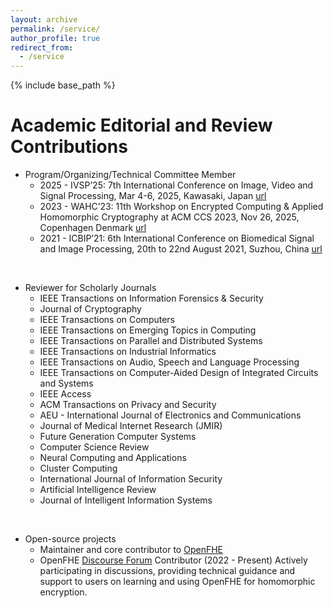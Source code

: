 ```yaml
---
layout: archive
permalink: /service/
author_profile: true
redirect_from:
  - /service
---
```


{% include base_path %}

Academic Editorial and Review Contributions 
======
* Program/Organizing/Technical Committee Member
  * 2025 - IVSP’25: 7th International Conference on Image, Video and Signal Processing, Mar 4-6, 2025, Kawasaki, Japan [url](https://ivsp.net/index.html)
  * 2023 - WAHC’23: 11th Workshop on Encrypted Computing & Applied Homomorphic Cryptography at ACM CCS 2023, Nov 26, 2025, Copenhagen Denmark [url](https://homomorphicencryption.org/workshops-wahc23/)
  * 2021  - ICBIP’21: 6th International Conference on Biomedical Signal and Image Processing, 20th to 22nd August 2021, Suzhou, China [url](https://www.icbip.org/icbip2021.html)


&nbsp;

* Reviewer for Scholarly Journals
  * IEEE Transactions on Information Forensics & Security
  * Journal of Cryptography
  * IEEE Transactions on Computers
  * IEEE Transactions on Emerging Topics in Computing
  * IEEE Transactions on Parallel and Distributed Systems
  * IEEE Transactions on Industrial Informatics
  * IEEE Transactions on Audio, Speech and Language Processing
  * IEEE Transactions on Computer-Aided Design of Integrated Circuits and Systems
  * IEEE Access
  * ACM Transactions on Privacy and Security
  * AEU - International Journal of Electronics and Communications
  * Journal of Medical Internet Research (JMIR)
  * Future Generation Computer Systems
  * Computer Science Review
  * Neural Computing and Applications
  * Cluster Computing
  * International Journal of Information Security
  * Artificial Intelligence Review
  * Journal of Intelligent Information Systems

&nbsp;

* Open-source projects
  * Maintainer and core contributor to [OpenFHE](https://github.com/openfheorg/openfhe-development)
  * OpenFHE [Discourse Forum](https://openfhe.discourse.group/) Contributor (2022 - Present)
      Actively participating in discussions, providing technical guidance and support to users on learning and using OpenFHE for homomorphic encryption.
